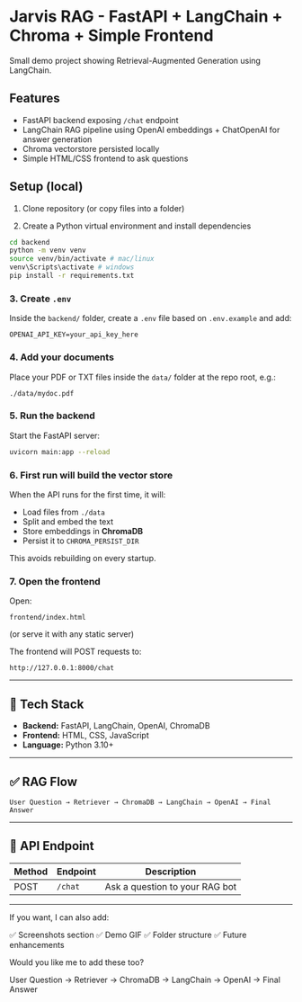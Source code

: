 # Jarvis RAG - FastAPI + LangChain + Chroma + Simple Frontend


Small demo project showing Retrieval-Augmented Generation using LangChain.


## Features
- FastAPI backend exposing `/chat` endpoint
- LangChain RAG pipeline using OpenAI embeddings + ChatOpenAI for answer generation
- Chroma vectorstore persisted locally
- Simple HTML/CSS frontend to ask questions


## Setup (local)


1. Clone repository (or copy files into a folder)


2. Create a Python virtual environment and install dependencies


```bash
cd backend
python -m venv venv
source venv/bin/activate # mac/linux
venv\Scripts\activate # windows
pip install -r requirements.txt

```

### **3. Create `.env`**

Inside the `backend/` folder, create a `.env` file based on `.env.example` and add:

```env
OPENAI_API_KEY=your_api_key_here
```

### **4. Add your documents**

Place your PDF or TXT files inside the `data/` folder at the repo root, e.g.:

```
./data/mydoc.pdf
```

### **5. Run the backend**

Start the FastAPI server:

```bash
uvicorn main:app --reload
```

### **6. First run will build the vector store**

When the API runs for the first time, it will:

* Load files from `./data`
* Split and embed the text
* Store embeddings in **ChromaDB**
* Persist it to `CHROMA_PERSIST_DIR`

This avoids rebuilding on every startup.

### **7. Open the frontend**

Open:

```
frontend/index.html
```

(or serve it with any static server)

The frontend will POST requests to:

```
http://127.0.0.1:8000/chat
```

---

## 📌 Tech Stack

* **Backend:** FastAPI, LangChain, OpenAI, ChromaDB
* **Frontend:** HTML, CSS, JavaScript
* **Language:** Python 3.10+

---

## ✅ RAG Flow

```
User Question → Retriever → ChromaDB → LangChain → OpenAI → Final Answer
```

---

## 📮 API Endpoint

| Method | Endpoint | Description                    |
| ------ | -------- | ------------------------------ |
| POST   | `/chat`  | Ask a question to your RAG bot |

---

If you want, I can also add:

✅ Screenshots section
✅ Demo GIF
✅ Folder structure
✅ Future enhancements

Would you like me to add these too?



User Question → Retriever → ChromaDB → LangChain → OpenAI → Final Answer


